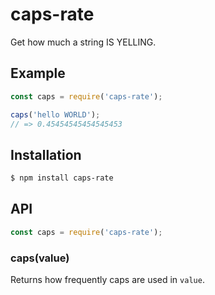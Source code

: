 # caps-rate

Get how much a string IS YELLING.

## Example

``` javascript
const caps = require('caps-rate');

caps('hello WORLD');
// => 0.45454545454545453
```

## Installation

``` bash
$ npm install caps-rate
```

## API

``` javascript
const caps = require('caps-rate');
```

### caps(value)

Returns how frequently caps are used in `value`.
